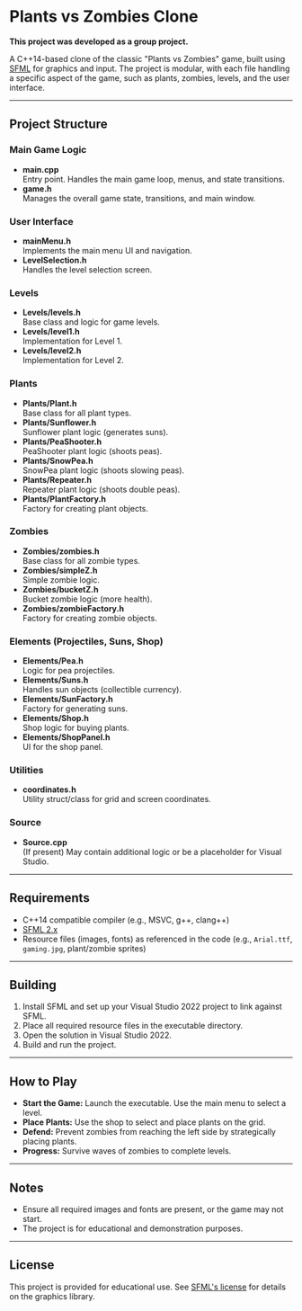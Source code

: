 # Plants vs Zombies Clone

**This project was developed as a group project.**

A C++14-based clone of the classic "Plants vs Zombies" game, built using [SFML](https://www.sfml-dev.org/) for graphics and input. The project is modular, with each file handling a specific aspect of the game, such as plants, zombies, levels, and the user interface.

---

## Project Structure

### Main Game Logic
- **main.cpp**  
  Entry point. Handles the main game loop, menus, and state transitions.
- **game.h**  
  Manages the overall game state, transitions, and main window.

### User Interface
- **mainMenu.h**  
  Implements the main menu UI and navigation.
- **LevelSelection.h**  
  Handles the level selection screen.

### Levels
- **Levels/levels.h**  
  Base class and logic for game levels.
- **Levels/level1.h**  
  Implementation for Level 1.
- **Levels/level2.h**  
  Implementation for Level 2.

### Plants
- **Plants/Plant.h**  
  Base class for all plant types.
- **Plants/Sunflower.h**  
  Sunflower plant logic (generates suns).
- **Plants/PeaShooter.h**  
  PeaShooter plant logic (shoots peas).
- **Plants/SnowPea.h**  
  SnowPea plant logic (shoots slowing peas).
- **Plants/Repeater.h**  
  Repeater plant logic (shoots double peas).
- **Plants/PlantFactory.h**  
  Factory for creating plant objects.

### Zombies
- **Zombies/zombies.h**  
  Base class for all zombie types.
- **Zombies/simpleZ.h**  
  Simple zombie logic.
- **Zombies/bucketZ.h**  
  Bucket zombie logic (more health).
- **Zombies/zombieFactory.h**  
  Factory for creating zombie objects.

### Elements (Projectiles, Suns, Shop)
- **Elements/Pea.h**  
  Logic for pea projectiles.
- **Elements/Suns.h**  
  Handles sun objects (collectible currency).
- **Elements/SunFactory.h**  
  Factory for generating suns.
- **Elements/Shop.h**  
  Shop logic for buying plants.
- **Elements/ShopPanel.h**  
  UI for the shop panel.

### Utilities
- **coordinates.h**  
  Utility struct/class for grid and screen coordinates.

### Source
- **Source.cpp**  
  (If present) May contain additional logic or be a placeholder for Visual Studio.

---

## Requirements

- C++14 compatible compiler (e.g., MSVC, g++, clang++)
- [SFML 2.x](https://www.sfml-dev.org/)
- Resource files (images, fonts) as referenced in the code (e.g., `Arial.ttf`, `gaming.jpg`, plant/zombie sprites)

---

## Building

1. Install SFML and set up your Visual Studio 2022 project to link against SFML.
2. Place all required resource files in the executable directory.
3. Open the solution in Visual Studio 2022.
4. Build and run the project.

---

## How to Play

- **Start the Game:** Launch the executable. Use the main menu to select a level.
- **Place Plants:** Use the shop to select and place plants on the grid.
- **Defend:** Prevent zombies from reaching the left side by strategically placing plants.
- **Progress:** Survive waves of zombies to complete levels.

---

## Notes

- Ensure all required images and fonts are present, or the game may not start.
- The project is for educational and demonstration purposes.

---

## License

This project is provided for educational use. See [SFML's license](https://www.sfml-dev.org/license.php) for details on the graphics library.

